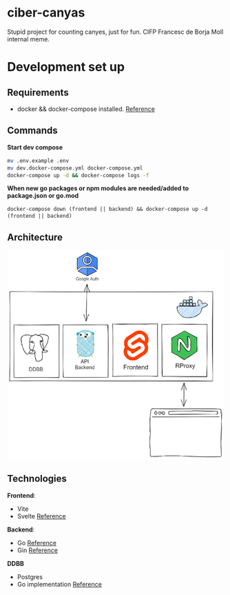 # ciber-canyas

Stupid project for counting canyes, just for fun. CIFP Francesc de Borja Moll internal meme.

# Development set up 

## Requirements

+ docker && docker-compose installed. [Reference](https://docs.docker.com/engine/install/ubuntu/)

## Commands

**Start dev compose**

```bash
mv .env.example .env
mv dev.docker-compose.yml docker-compose.yml 
docker-compose up -d && docker-compose logs -f
```

**When new go packages or npm modules are needed/added to package.json or go.mod**

```
docker-compose down (frontend || backend) && docker-compose up -d (frontend || backend)
```

## Architecture
![img/canyes-diagram.png](img/canyes-diagram.png)

## Technologies

**Frontend**:
+ Vite
+ Svelte [Reference](https://svelte.dev/docs)

**Backend**:
+ Go [Reference](https://go.dev/doc/)
+ Gin [Reference](https://gin-gonic.com/docs/)

**DDBB**
+ Postgres 
+ Go implementation [Reference](https://blog.logrocket.com/building-simple-app-go-postgresql/)